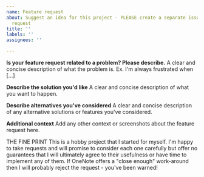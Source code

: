 ```yaml
---
name: Feature request
about: Suggest an idea for this project - PLEASE create a separate issue for each
  request
title: ''
labels: ''
assignees: ''

---
```


**Is your feature request related to a problem? Please describe.**
A clear and concise description of what the problem is. Ex. I'm always frustrated when [...]

**Describe the solution you'd like**
A clear and concise description of what you want to happen.

**Describe alternatives you've considered**
A clear and concise description of any alternative solutions or features you've considered.

**Additional context**
Add any other context or screenshots about the feature request here.


THE FINE PRINT
This is a hobby project that I started for myself. I'm happy to take requests and will promise to consider each one carefully but offer no guarantees that I will ultimately agree to their usefulness or have time to implement any of them. If OneNote offers a "close enough" work-around then I will probably reject the request - you've been warned!
